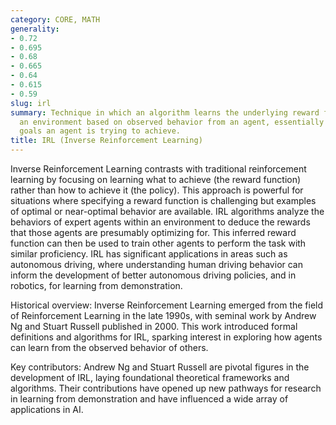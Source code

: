 ```yaml
---
category: CORE, MATH
generality:
- 0.72
- 0.695
- 0.68
- 0.665
- 0.64
- 0.615
- 0.59
slug: irl
summary: Technique in which an algorithm learns the underlying reward function of
  an environment based on observed behavior from an agent, essentially inferring the
  goals an agent is trying to achieve.
title: IRL (Inverse Reinforcement Learning)
---
```


Inverse Reinforcement Learning contrasts with traditional reinforcement learning by focusing on learning what to achieve (the reward function) rather than how to achieve it (the policy). This approach is powerful for situations where specifying a reward function is challenging but examples of optimal or near-optimal behavior are available. IRL algorithms analyze the behaviors of expert agents within an environment to deduce the rewards that those agents are presumably optimizing for. This inferred reward function can then be used to train other agents to perform the task with similar proficiency. IRL has significant applications in areas such as autonomous driving, where understanding human driving behavior can inform the development of better autonomous driving policies, and in robotics, for learning from demonstration.

Historical overview: Inverse Reinforcement Learning emerged from the field of Reinforcement Learning in the late 1990s, with seminal work by Andrew Ng and Stuart Russell published in 2000. This work introduced formal definitions and algorithms for IRL, sparking interest in exploring how agents can learn from the observed behavior of others.

Key contributors: Andrew Ng and Stuart Russell are pivotal figures in the development of IRL, laying foundational theoretical frameworks and algorithms. Their contributions have opened up new pathways for research in learning from demonstration and have influenced a wide array of applications in AI.